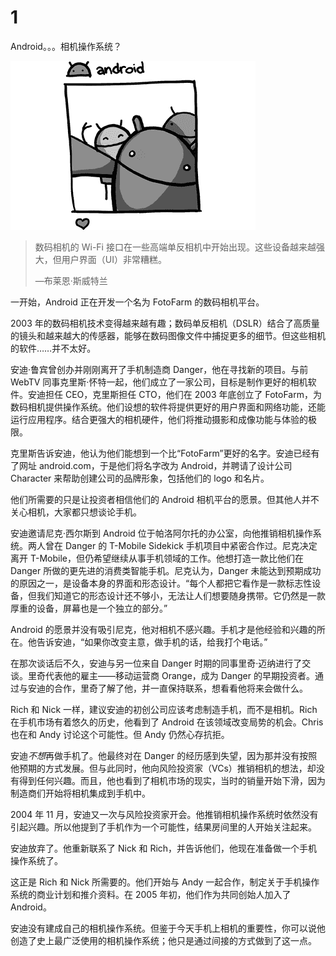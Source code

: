 # 1

Android。。。相机操作系统？

![g01002](img/g01002.png)

> 数码相机的 Wi-Fi 接口在一些高端单反相机中开始出现。这些设备越来越强大，但用户界面（UI）非常糟糕。
> 
> —布莱恩·斯威特兰

一开始，Android 正在开发一个名为 FotoFarm 的数码相机平台。

2003 年的数码相机技术变得越来越有趣；数码单反相机（DSLR）结合了高质量的镜头和越来越大的传感器，能够在数码图像文件中捕捉更多的细节。但这些相机的软件……并不太好。

安迪·鲁宾曾创办并刚刚离开了手机制造商 Danger，他在寻找新的项目。与前 WebTV 同事克里斯·怀特一起，他们成立了一家公司，目标是制作更好的相机软件。安迪担任 CEO，克里斯担任 CTO，他们在 2003 年底创立了 FotoFarm，为数码相机提供操作系统。他们设想的软件将提供更好的用户界面和网络功能，还能运行应用程序。结合更强大的相机硬件，他们将推动摄影和成像功能与体验的极限。

克里斯告诉安迪，他认为他们能想到一个比“FotoFarm”更好的名字。安迪已经有了网址 android.com，于是他们将名字改为 Android，并聘请了设计公司 Character 来帮助创建公司的品牌形象，包括他们的 logo 和名片。

他们所需要的只是让投资者相信他们的 Android 相机平台的愿景。但其他人并不关心相机，大家都只想谈论手机。

安迪邀请尼克·西尔斯到 Android 位于帕洛阿尔托的办公室，向他推销相机操作系统。两人曾在 Danger 的 T-Mobile Sidekick 手机项目中紧密合作过。尼克决定离开 T-Mobile，但仍希望继续从事手机领域的工作。他想打造一款比他们在 Danger 所做的更先进的消费类智能手机。尼克认为，Danger 未能达到预期成功的原因之一，是设备本身的界面和形态设计。“每个人都把它看作是一款标志性设备，但我们知道它的形态设计还不够小，无法让人们想要随身携带。它仍然是一款厚重的设备，屏幕也是一个独立的部分。”

Android 的愿景并没有吸引尼克，他对相机不感兴趣。手机才是他经验和兴趣的所在。他告诉安迪，“如果你改变主意，做手机的话，给我打个电话。”

在那次谈话后不久，安迪与另一位来自 Danger 时期的同事里奇·迈纳进行了交谈。里奇代表他的雇主——移动运营商 Orange，成为 Danger 的早期投资者。通过与安迪的合作，里奇了解了他，并一直保持联系，想看看他将来会做什么。

Rich 和 Nick 一样，建议安迪的初创公司应该考虑制造手机，而不是相机。Rich 在手机市场有着悠久的历史，他看到了 Android 在该领域改变局势的机会。Chris 也在和 Andy 讨论这个可能性。但 Andy 仍然心存抗拒。

安迪*不想*再做手机了。他最终对在 Danger 的经历感到失望，因为那并没有按照他预期的方式发展。但与此同时，他向风险投资家（VCs）推销相机的想法，却没有得到任何兴趣。而且，他也看到了相机市场的现实，当时的销量开始下滑，因为制造商们开始将相机集成到手机中。

2004 年 11 月，安迪又一次与风险投资家开会。他推销相机操作系统时依然没有引起兴趣。所以他提到了手机作为一个可能性，结果房间里的人开始关注起来。

安迪放弃了。他重新联系了 Nick 和 Rich，并告诉他们，他现在准备做一个手机操作系统了。

这正是 Rich 和 Nick 所需要的。他们开始与 Andy 一起合作，制定关于手机操作系统的商业计划和推介资料。在 2005 年初，他们作为共同创始人加入了 Android。

安迪没有建成自己的相机操作系统。但鉴于今天手机上相机的重要性，你可以说他创造了史上最广泛使用的相机操作系统；他只是通过间接的方式做到了这一点。
